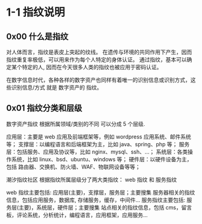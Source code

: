 # 1-1 指纹说明

## 0x00 什么是指纹

对人体而言，指纹是表皮上突起的纹线。 在遗传与环境的共同作用下产生，因而指纹重复率极低，可以用来作为每个人特定的身体认证。 通过指纹，基本可以确定某个特定的人, 因而在今天很多人类的指纹也被应用于密码认证。

在数字信息时代，各种各样的数字资产也同样有着唯一的识别信息或识别方式，这些识别信息/方式 就是 数字资产的 指纹。

## 0x01 指纹分类和层级

数字资产指纹 根据所属领域/类别的不同 可以分成 5 个层级.

应用层：主要是 web 应用及前端框架等，例如 wordpress 应用系统、邮件系统等；
支撑层：以编程语言和后端框架为主，比如 java、spring、php 等；
服务层：包括服务、应用及协议等，比如 nginx、mysql、ssh、...；
系统层：各类操作系统，比如 linux、bsd、ubuntu、windows 等；
硬件层：以硬件设备为主，包括 路由器、交换机、防火墙、WAF、物联网设备等等；

潮汐指纹社区 根据指纹所属层级分了两大类指纹： web 指纹 和 服务指纹

web 指纹主要包括: 应用层(主要)，支撑层，服务层；主要搜集 服务器相关的指纹信息，包括应用服务，数据库, 存储服务，缓存，中间件...
服务指纹主要包括: 服务层(主要)，系统层，硬件层；主要搜集 站点相关的指纹信息，包括 cms，留言板，评论系统，分析统计，编程语言，应用框架，应用服务...
